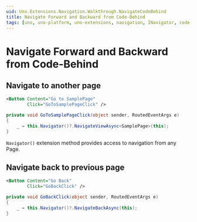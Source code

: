 ```yaml
---
uid: Uno.Extensions.Navigation.Walkthrough.NavigateCodeBehind
title: Navigate Forward and Backward from Code-Behind
tags: [uno, uno-platform, uno-extensions, navigation, INavigator, code-behind, xaml-cs, NavigateViewAsync, NavigateBackAsync, Navigator-extension-method, page-navigation, view-navigation, forward-navigation, backward-navigation, ViewMap, RouteMap, click-handler, event-handler, imperative-navigation]
---
```


# Navigate Forward and Backward from Code-Behind

## Navigate to another page

```xml
<Button Content="Go to SamplePage"
        Click="GoToSamplePageClick" />
```

```csharp
private void GoToSamplePageClick(object sender, RoutedEventArgs e)
{
    _ = this.Navigator()?.NavigateViewAsync<SamplePage>(this);
}
```

`Navigator()` extension method provides access to navigation from any Page.

## Navigate back to previous page

```xml
<Button Content="Go Back"
        Click="GoBackClick" />
```

```csharp
private void GoBackClick(object sender, RoutedEventArgs e)
{
    _ = this.Navigator()?.NavigateBackAsync(this);
}
```
